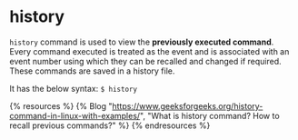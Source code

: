 # history

`history` command is used to view the **previously executed command**. Every command executed is treated as the event and is associated with an event number using which they can be recalled and changed if required. These commands are saved in a history file.

It has the below syntax: `$ history`

{% resources %}
  {% Blog "https://www.geeksforgeeks.org/history-command-in-linux-with-examples/", "What is history command? How to recall previous commands?" %}
{% endresources %}